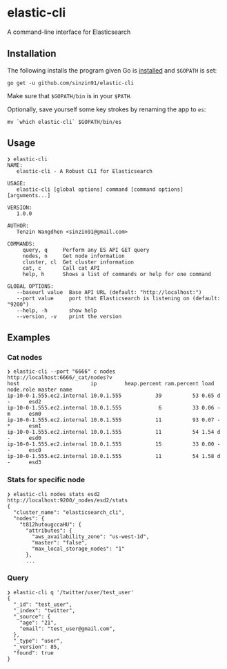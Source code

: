 # elastic-cli
A command-line interface for Elasticsearch

## Installation

The following installs the program given Go is [installed](https://golang.org/doc/install) and `$GOPATH` is set:
```
go get -u github.com/sinzin91/elastic-cli
```
Make sure that `$GOPATH/bin` is in your `$PATH`.

Optionally, save yourself some key strokes by renaming the app to `es`:
```
mv `which elastic-cli` $GOPATH/bin/es
```

## Usage
```
❯ elastic-cli                                                  
NAME:
   elastic-cli - A Robust CLI for Elasticsearch

USAGE:
   elastic-cli [global options] command [command options] [arguments...]

VERSION:
   1.0.0

AUTHOR:
   Tenzin Wangdhen <sinzin91@gmail.com>

COMMANDS:
     query, q     Perform any ES API GET query
     nodes, n     Get node information
     cluster, cl  Get cluster information
     cat, c       Call cat API
     help, h      Shows a list of commands or help for one command

GLOBAL OPTIONS:
   --baseurl value  Base API URL (default: "http://localhost:")
   --port value     port that Elasticsearch is listening on (default: "9200")
   --help, -h       show help
   --version, -v    print the version
```

## Examples

### Cat nodes
```
❯ elastic-cli --port "6666" c nodes
http://localhost:6666/_cat/nodes?v
host                       ip         heap.percent ram.percent load node.role master name
ip-10-0-1.555.ec2.internal 10.0.1.555           39          53 0.65 d         -      esd2
ip-10-0-1.555.ec2.internal 10.0.1.555            6          33 0.06 -         m      esm0
ip-10-0-1.555.ec2.internal 10.0.1.555           11          93 0.07 -         *      esm1
ip-10-0-1.555.ec2.internal 10.0.1.555           11          54 1.54 d         -      esd0
ip-10-0-1.555.ec2.internal 10.0.1.555           15          33 0.00 -         -      esc0
ip-10-0-1.555.ec2.internal 10.0.1.555           11          54 1.58 d         -      esd3
```

### Stats for specific node
```
❯ elastic-cli nodes stats esd2
http://localhost:9200/_nodes/esd2/stats
{
  "cluster_name": "elasticsearch_cli",
  "nodes": {
    "t812hutougccaHU": {
      "attributes": {
        "aws_availability_zone": "us-west-1d",
        "master": "false",
        "max_local_storage_nodes": "1"
      },
      ...
```

### Query
```
❯ elastic-cli q '/twitter/user/test_user'
{
  "_id": "test_user",
  "_index": "twitter",
  "_source": {
    "age": "21",
    "email": "test_user@gmail.com",
  },
  "_type": "user",
  "_version": 85,
  "found": true
}
```
